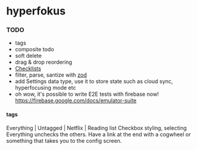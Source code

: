# hyperfokus

### TODO

- tags
- composite todo
- soft delete
- drag & drop reordering
- [Checklists](https://culturedcode.com/things/whats-new/)
- filter, parse, santize with [zod](https://www.npmjs.com/package/zod)
- add Settings data type, use it to store state such as cloud sync, hyperfocusing mode etc
- oh wow, it's possible to write E2E tests with firebase now! https://firebase.google.com/docs/emulator-suite

#### tags

Everything | Untagged | Netflix | Reading list
Checkbox styling, selecting Everything unchecks the others. Have a link at the end with a cogwheel or something that takes you to the config screen.
